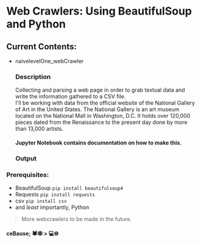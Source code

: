 # Web Crawlers: Using BeautifulSoup and Python
## Current Contents:
* naivelevelOne_webCrawler
  ### Description
  Collecting and parsing a web page in order to grab textual data and write the information gathered to a CSV file.<br>
  I'll be working with data from the official website of the National Gallery of Art in the United States. The National Gallery is an art     museum located on the National Mall in Washington, D.C. It holds over 120,000 pieces dated from the Renaissance to the present day done     by more than 13,000 artists.<br>
  
  #### Jupyter Notebook contains documentation on how to make this.<br>
  
  ### Output
 
### Prerequisites:
+ BeautifulSoup <code>pip install beautifulsoup4</code>
+ Requests <code>pip install requests</code>
+ csv <code>pip install csv</code>
+ and _least_ importantly, Python


> More webcrawlers to be made in the future.

#### ceBause; 🕷️🕸️ > 💻🌐
